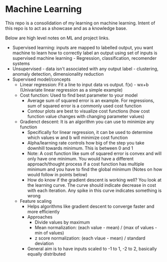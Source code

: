 # Machine Learning

This repo is a consolidation of my learning on machine learning. Intent of this repo is to act as a showcase and as a knowledge base.



Below are high level notes on ML and project links. 

- Supervised learning: inputs are mapped to labelled output, you want machine to learn how to correctly label an output using set of inputs is supervised machine learning - Regression, classification, recomender systems
- Unsupervised - data isn't associated with any output label - clustering, anomaly detection, dimensionality reduction
- Supervised model/concepts
  - Linear regression: Fit a line to input data vs output. f(x) - wx+b (Univariate linear regression as a simple example)
  - Cost function: Used to find best parameter to your model
    - Average sum of squared error is an example. For regressions, sum of squared error is a commonly used cost function
    - Contour plots are best to visualize cost functions (how cost function value changes with changing parameter values)
  - Gradienct descent: It is an algorithm you can use to minimize any function
    - Specifically for linear regression, it can be used to determine which values w and b will minimize cost function
    - Alpha/learning rate controls how big of the step you take downhill towards minimum. This is between 0 and 1
    - Note: A cost function like sum of squared error is convex and will only have one minimum. You would have a different approach/thought process if a cost function has multiple minimum and you have to find the global minimum (Notes on how would follow in points below)
    - How do know if the gradient descent is working well? You look at the learning curve. The curve should indicate decrease in cost with each iteration. Any spike in this curve indicates something is wrong
  - Feature scaling
    - Helps algorithms like gradient descent to converge faster and more efficiently
    - Approaches
      - Divide values by maximum
      - Mean normalization: (each value - mean) / (max of values - min of values)
      - z score normalization: (each vlaue - mean) / standard deviation
    - General aim is to have inputs scaled to -1 to 1, -2 to 2, basically equally distributed
    






